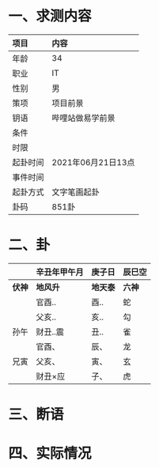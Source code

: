# 一、求测内容
|项目|内容|
|:-|:-|
|年龄|34|
|职业|IT|
|性别|男|
|策项|项目前景|
|钥语|哔哩站做易学前景|
|条件||
|时限||
|起卦时间|2021年06月21日13点|
|事件时间||
|起卦方式|文字笔画起卦|
|卦码|851卦|

# 二、卦
||辛丑年甲午月|庚子日|辰巳空|
|:-|:-|:-|:-|
|**伏神**|**地风升**|**地天泰**|**六神**|
||官酉..|酉..|蛇|
||父亥..|亥..|勾|
|孙午|财丑..震|丑..|雀|
||官酉、|辰、|龙|
|兄寅|父亥、|寅、|玄|
||财丑×应|子、|虎|


# 三、断语

# 四、实际情况